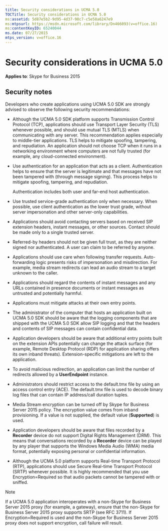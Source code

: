 ```yaml
---
title: Security considerations in UCMA 5.0
TOCTitle: Security considerations in UCMA 5.0
ms:assetid: 5d87e5b2-9d95-4d37-98c7-c5e58a6247e9
ms:mtpsurl: https://msdn.microsoft.com/library/Dn466093(v=office.16)
ms:contentKeyID: 65240044
ms.date: 07/27/2015
mtps_version: v=office.16
---
```


# Security considerations in UCMA 5.0

**Applies to**: Skype for Business 2015

## Security notes

Developers who create applications using UCMA 5.0 SDK are strongly advised to observe the following security recommendations:

- Although the UCMA 5.0 SDK platform supports Transmission Control Protocol (TCP), applications should use Transport Layer Security (TLS) whenever possible, and should use mutual TLS (MTLS) when communicating with any server. This recommendation applies especially to middle-tier applications. TLS helps to mitigate spoofing, tampering, and repudiation. An application should not choose TCP when it runs in a networking environment where computers are not fully trusted (for example, any cloud-connected environment).

- Use authentication for an application that acts as a client. Authentication helps to ensure that the server is legitimate and that messages have not been tampered with (through message signing). This process helps to mitigate spoofing, tampering, and repudiation.
    
  Authentication includes both user and far-end host authentication.

- Use trusted service-grade authentication only when necessary. When possible, use client authentication as the lower trust grade, without server impersonation and other server-only capabilities.

- Applications should avoid contacting servers based on received SIP extension headers, instant messages, or other sources. Contact should be made only to a single trusted server.

- Referred-by headers should not be given full trust, as they are neither signed nor authenticated. A user can claim to be referred by anyone.

- Applications should use care when following transfer requests. Auto-forwarding logic presents risks of impersonation and misdirection. For example, media stream redirects can lead an audio stream to a target unknown to the caller.

- Applications should regard the contents of instant messages and any URLs contained in presence documents or instant messages as untrusted and potentially harmful.

- Applications must mitigate attacks at their own entry points.

- The administrator of the computer that hosts an application built on UCMA 5.0 SDK should be aware that the logging components that are shipped with the UCMA 5.0 SDK allow SIP logging and that the headers and contents of SIP messages can contain confidential data.

- Application developers should be aware that additional entry points built on the extension APIs potentially can change the attack surface (for example, Remote Desktop Protocol (RDP) for application sharing offers its own inband threats). Extension-specific mitigations are left to the application.

- To avoid malicious redirection, an application can limit the number of redirects allowed by a **UserEndpoint** instance.

- Administrators should restrict access to the default.tmx file by using an access control entry (ACE). The default.tmx file is used to decode binary log files that can contain IP address/call duration tuples.

- Media Stream encryption can be turned off by Skype for Business Server 2015 policy. The encryption value comes from inband provisioning. If a value is not supplied, the default value (**Supported**) is used.

- Application developers should be aware that files recorded by a **Recorder** device do not support Digital Rights Management (DRM). This means that conversations recorded by a **Recorder** device can be played by any player that supports the Windows Media Audio (WMA) media format, potentially exposing personal or confidential information.

- Although the UCMA 5.0 platform supports Real-time Transport Protocol (RTP), applications should use Secure Real-time Transport Protocol (SRTP) whenever possible. It is highly recommended that you use Encryption=Required so that audio packets cannot be tampered with or sniffed.
    
> [!NOTE]
> If a UCMA 5.0 application interoperates with a non-Skype for Business Server 2015 proxy (for example, a gateway), ensure that the non-Skype for Business Server 2015 proxy supports SRTP (see RFC 3711). If Encryption=Required is used and the non-Skype for Business Server 2015 proxy does not support encryption, call failure will result.



